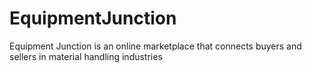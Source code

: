 EquipmentJunction
=================

Equipment Junction is an online marketplace that connects buyers and sellers in material handling industries